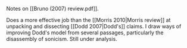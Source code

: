Notes on [[Bruno (2007) review.pdf]].

Does a more effective job than the [[Morris 2010|Morris review]] at unpacking and dissecting [[Dodd 2007|Dodd's]] claims. I draw ways of improving Dodd's model from several passages, particularly the disassembly of sonicism. Still under analysis.